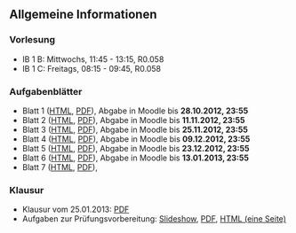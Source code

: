 ## Allgemeine Informationen

### Vorlesung

-   IB 1 B: Mittwochs, 11:45 - 13:15, R0.058
-   IB 1 C: Freitags, 08:15 - 09:45, R0.058

### Aufgabenblätter

-   Blatt 1
    ([HTML](/docs/lectures/seiib/html/Blatt1.html),
    [PDF](/docs/lectures/seiib/pdf/Blatt1.pdf)),
    Abgabe in Moodle bis **28.10.2012, 23:55**
-   Blatt 2
    ([HTML](/docs/lectures/seiib/html/Blatt2.html),
    [PDF](/docs/lectures/seiib/pdf/Blatt2.pdf)),
    Abgabe in Moodle bis **11.11.2012, 23:55**
-   Blatt 3
    ([HTML](/docs/lectures/seiib/html/Blatt3.html),
    [PDF](/docs/lectures/seiib/pdf/Blatt3.pdf)),
    Abgabe in Moodle bis **25.11.2012, 23:55**
-   Blatt 4
    ([HTML](/docs/lectures/seiib/html/Blatt4.html),
    [PDF](/docs/lectures/seiib/pdf/Blatt4.pdf)),
    Abgabe in Moodle bis **09.12.2012, 23:55**
-   Blatt 5
    ([HTML](/docs/lectures/seiib/html/Blatt5.html),
    [PDF](/docs/lectures/seiib/pdf/Blatt5.pdf)),
    Abgabe in Moodle bis **23.12.2012, 23:55**
-   Blatt 6
    ([HTML](/docs/lectures/seiib/html/Blatt6.html),
    [PDF](/docs/lectures/seiib/pdf/Blatt6.pdf)),
    Abgabe in Moodle bis **13.01.2013, 23:55**
-   Blatt 7
    ([HTML](/docs/lectures/seiib/html/Blatt7.html),
    [PDF](/docs/lectures/seiib/pdf/Blatt7.pdf)),

### Klausur

-   Klausur vom 25.01.2013: [PDF](/docs/lectures/seiib/pdf/KlausurWS2012.pdf)
-   Aufgaben zur Prüfungsvorbereitung:
    [Slideshow](/docs/lectures/seiib/presentation/Aufgaben.html),
    [PDF](/docs/lectures/seiib/pdf/Aufgaben.pdf),
    [HTML (eine Seite)](/docs/lectures/seiib/html/Aufgaben.html)


